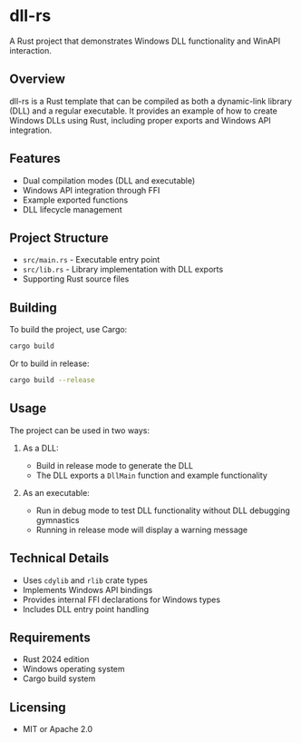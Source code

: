 # dll-rs

A Rust project that demonstrates Windows DLL functionality and WinAPI interaction.

## Overview

dll-rs is a Rust template that can be compiled as both a dynamic-link library (DLL) and a regular executable. It provides an example of how to create Windows DLLs using Rust, including proper exports and Windows API integration.

## Features

- Dual compilation modes (DLL and executable)
- Windows API integration through FFI
- Example exported functions
- DLL lifecycle management

## Project Structure

- `src/main.rs` - Executable entry point
- `src/lib.rs` - Library implementation with DLL exports
- Supporting Rust source files

## Building

To build the project, use Cargo:
```bash
cargo build
```
Or to build in release:
```bash
cargo build --release
```

## Usage

The project can be used in two ways:

1. As a DLL:
    - Build in release mode to generate the DLL
    - The DLL exports a `DllMain` function and example functionality

2. As an executable:
    - Run in debug mode to test DLL functionality without DLL debugging gymnastics
    - Running in release mode will display a warning message

## Technical Details

- Uses `cdylib` and `rlib` crate types
- Implements Windows API bindings
- Provides internal FFI declarations for Windows types
- Includes DLL entry point handling

## Requirements

- Rust 2024 edition
- Windows operating system
- Cargo build system

## Licensing

- MIT or Apache 2.0